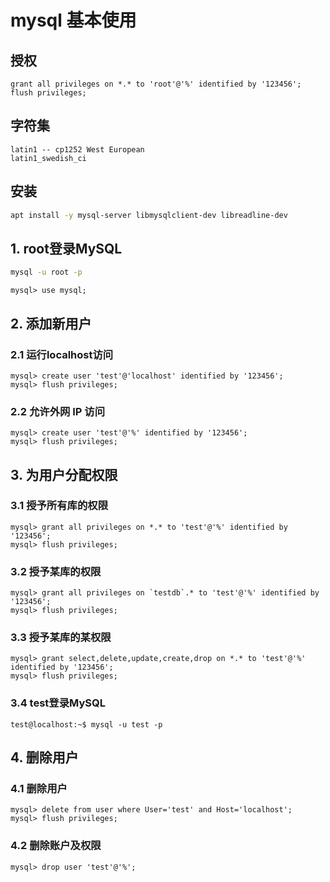 # mysql 基本使用

## 授权

```mysql
grant all privileges on *.* to 'root'@'%' identified by '123456';
flush privileges;
```

## 字符集

```字符集
latin1 -- cp1252 West European
latin1_swedish_ci
```

## 安装

```bash
apt install -y mysql-server libmysqlclient-dev libreadline-dev
```

## 1. root登录MySQL

```bash
mysql -u root -p
```

```mysql
mysql> use mysql;
```

## 2. 添加新用户

### 2.1 运行localhost访问

```mysql
mysql> create user 'test'@'localhost' identified by '123456';
mysql> flush privileges;
```

### 2.2 允许外网 IP 访问

```mysql
mysql> create user 'test'@'%' identified by '123456';
mysql> flush privileges;
```

## 3. 为用户分配权限

### 3.1 授予所有库的权限

```mysql
mysql> grant all privileges on *.* to 'test'@'%' identified by '123456';
mysql> flush privileges;
```

### 3.2 授予某库的权限

```mysql
mysql> grant all privileges on `testdb`.* to 'test'@'%' identified by '123456';
mysql> flush privileges;
```

### 3.3 授予某库的某权限

```mysql
mysql> grant select,delete,update,create,drop on *.* to 'test'@'%' identified by '123456';
mysql> flush privileges;
```

### 3.4 test登录MySQL

```mysql
test@localhost:~$ mysql -u test -p
```

## 4. 删除用户

### 4.1 删除用户

```mysql
mysql> delete from user where User='test' and Host='localhost';
mysql> flush privileges;
```

### 4.2 删除账户及权限

```mysql
mysql> drop user 'test'@'%';
```
